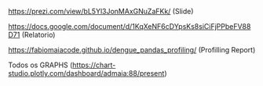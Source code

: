 https://prezi.com/view/bL5Yl3JonMAxGNuZaFKk/ (Slide)

https://docs.google.com/document/d/1KqXeNF6cDYpsKs8siCiFjPPbeFV88D71 (Relatorio)

https://fabiomaiacode.github.io/dengue_pandas_profiling/ (Profilling Report)

Todos os GRAPHS (https://chart-studio.plotly.com/dashboard/admaia:88/present)